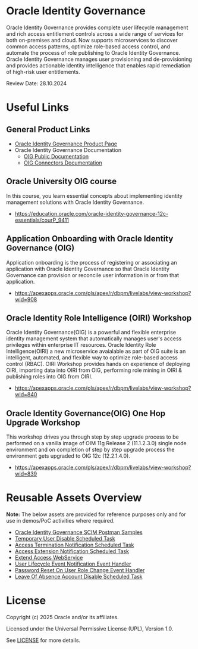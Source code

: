 # Oracle Identity Governance

Oracle Identity Governance provides complete user lifecycle management and rich access entitlement controls across a wide range of services for both on-premises and cloud. Now supports microservices to discover common access patterns, optimize role-based access control, and automate the process of role publishing to Oracle Identity Governance. Oracle Identity Governance manages user provisioning and de-provisioning and provides actionable identity intelligence that enables rapid remediation of high-risk user entitlements.

Review Date: 28.10.2024

# Useful Links

## General Product Links

- [Oracle Identity Governance Product Page](https://www.oracle.com/security/identity-management/governance/)
- Oracle Identity Governance Documentation
    - [OIG Public Documentation](https://docs.oracle.com/en/middleware/idm/suite/12.2.1.4/books.html)
    - [OIG Connectors Documentation](https://docs.oracle.com/en/middleware/idm/identity-governance-connectors/12.2.1.3/index.html)

## Oracle University OIG course

In this course, you learn essential concepts about implementing identity management solutions with Oracle Identity Governance.

- https://education.oracle.com/oracle-identity-governance-12c-essentials/courP_9411

## Application Onboarding with Oracle Identity Governance (OIG)

Application onboarding is the process of registering or associating an application with Oracle Identity Governance so that Oracle Identity Governance can provision or reconcile user information in or from that application.

- https://apexapps.oracle.com/pls/apex/r/dbpm/livelabs/view-workshop?wid=908

## Oracle Identity Role Intelligence (OIRI) Workshop

Oracle Identity Governance(OIG) is a powerful and flexible enterprise identity management system that automatically manages user's access privileges within enterprise IT resources. Oracle Identity Role Intelligence(OIRI) a new microservice avaialable as part of OIG suite is an intelligent, automated, and flexible way to optimize role-based access control (RBAC). OIRI Workshop provides hands on experience of deploying OIRI, importing data into OIRI from OIG, performing role mining in OIRI & publishing roles into OIG from OIRI.

- https://apexapps.oracle.com/pls/apex/r/dbpm/livelabs/view-workshop?wid=840

## Oracle Identity Governance(OIG) One Hop Upgrade Workshop

This workshop drives you through step by step upgrade process to be performed on a vanilla image of OIM 11g Release 2 (11.1.2.3.0) single node environment and on completion of step by step upgrade process the environment gets upgraded to OIG 12c (12.2.1.4.0).

- https://apexapps.oracle.com/pls/apex/r/dbpm/livelabs/view-workshop?wid=839

# Reusable Assets Overview

**Note:** The below assets are provided for reference purposes only and for use in demos/PoC activities where required.

- [Oracle Identity Governance SCIM Postman Samples](postman-scim-samples/README.md)
- [Temporary User Disable Scheduled Task](scheduled-task-samples/temporary-user-disable/README.md)
- [Access Termination Notification Scheduled Task](scheduled-task-samples/access-termination-notification/README.md)
- [Access Extension Notification Scheduled Task](scheduled-task-samples/access-extension-notification/README.md)
- [Extend Access WebService](webservice-samples/extend-access-ws/README.md)
- [User Lifecycle Event Notification Event Handler](event-handler-samples/user-lifecycle-event-notification/README.md)
- [Password Reset On User Role Change Event Handler](event-handler-samples/password-reset-on-user-role-change/README.md)
- [Leave Of Absence Account Disable Scheduled Task](scheduled-task-samples/loa-account-disable/README.md)

# License

Copyright (c) 2025 Oracle and/or its affiliates.

Licensed under the Universal Permissive License (UPL), Version 1.0.

See [LICENSE](https://github.com/oracle-devrel/technology-engineering/blob/main/LICENSE) for more details.
